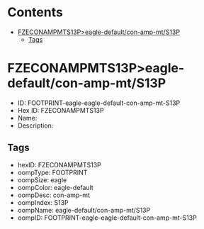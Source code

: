 



Contents
========

* [FZECONAMPMTS13P>eagle-default/con-amp-mt/S13P](#fzeconampmts13peagle-defaultcon-amp-mts13p)
	* [Tags](#tags)

# FZECONAMPMTS13P>eagle-default/con-amp-mt/S13P

- ID: FOOTPRINT-eagle-eagle-default-con-amp-mt-S13P
- Hex ID: FZECONAMPMTS13P
- Name: 
- Description: 

## Tags

- hexID: FZECONAMPMTS13P
- oompType: FOOTPRINT
- oompSize: eagle
- oompColor: eagle-default
- oompDesc: con-amp-mt
- oompIndex: S13P
- oompName: eagle-default/con-amp-mt/S13P
- oompID: FOOTPRINT-eagle-eagle-default-con-amp-mt-S13P
